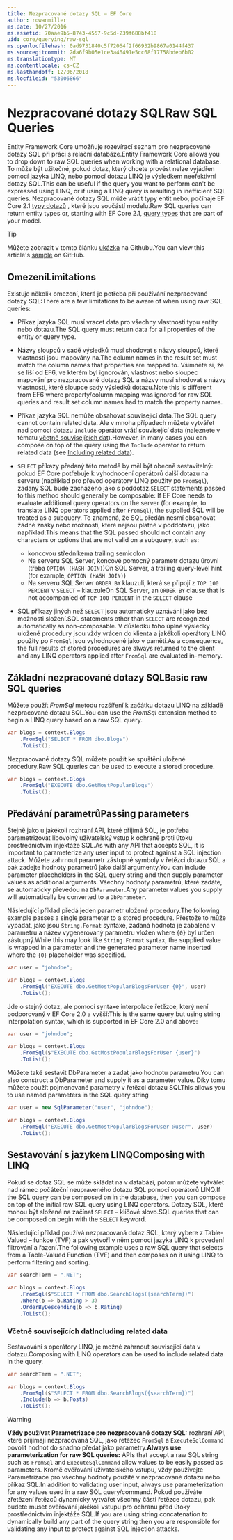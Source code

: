 ```yaml
---
title: Nezpracované dotazy SQL – EF Core
author: rowanmiller
ms.date: 10/27/2016
ms.assetid: 70aae9b5-8743-4557-9c5d-239f688bf418
uid: core/querying/raw-sql
ms.openlocfilehash: 0ad9731840c5f72064f2f66932b9867a0144f437
ms.sourcegitcommit: 2da6f9b05e1ce3a46491e5cc68f17758bdeb6b02
ms.translationtype: MT
ms.contentlocale: cs-CZ
ms.lasthandoff: 12/06/2018
ms.locfileid: "53006866"
---
```

# <a name="raw-sql-queries"></a><span data-ttu-id="d9935-102">Nezpracované dotazy SQL</span><span class="sxs-lookup"><span data-stu-id="d9935-102">Raw SQL Queries</span></span>

<span data-ttu-id="d9935-103">Entity Framework Core umožňuje rozevírací seznam pro nezpracované dotazy SQL při práci s relační databáze.</span><span class="sxs-lookup"><span data-stu-id="d9935-103">Entity Framework Core allows you to drop down to raw SQL queries when working with a relational database.</span></span> <span data-ttu-id="d9935-104">To může být užitečné, pokud dotaz, který chcete provést nelze vyjádřen pomocí jazyka LINQ, nebo pomocí dotazu LINQ je výsledkem neefektivní dotazy SQL.</span><span class="sxs-lookup"><span data-stu-id="d9935-104">This can be useful if the query you want to perform can't be expressed using LINQ, or if using a LINQ query is resulting in inefficient SQL queries.</span></span> <span data-ttu-id="d9935-105">Nezpracované dotazy SQL může vrátit typy entit nebo, počínaje EF Core 2.1 [typy dotazů](xref:core/modeling/query-types) , které jsou součástí modelu.</span><span class="sxs-lookup"><span data-stu-id="d9935-105">Raw SQL queries can return entity types or, starting with EF Core 2.1, [query types](xref:core/modeling/query-types) that are part of your model.</span></span>

> [!TIP]  
> <span data-ttu-id="d9935-106">Můžete zobrazit v tomto článku [ukázka](https://github.com/aspnet/EntityFramework.Docs/tree/master/samples/core/Querying) na Githubu.</span><span class="sxs-lookup"><span data-stu-id="d9935-106">You can view this article's [sample](https://github.com/aspnet/EntityFramework.Docs/tree/master/samples/core/Querying) on GitHub.</span></span>

## <a name="limitations"></a><span data-ttu-id="d9935-107">Omezení</span><span class="sxs-lookup"><span data-stu-id="d9935-107">Limitations</span></span>

<span data-ttu-id="d9935-108">Existuje několik omezení, která je potřeba při používání nezpracované dotazy SQL:</span><span class="sxs-lookup"><span data-stu-id="d9935-108">There are a few limitations to be aware of when using raw SQL queries:</span></span>

* <span data-ttu-id="d9935-109">Příkaz jazyka SQL musí vracet data pro všechny vlastnosti typu entity nebo dotazu.</span><span class="sxs-lookup"><span data-stu-id="d9935-109">The SQL query must return data for all properties of the entity or query type.</span></span>

* <span data-ttu-id="d9935-110">Názvy sloupců v sadě výsledků musí shodovat s názvy sloupců, které vlastnosti jsou mapovány na.</span><span class="sxs-lookup"><span data-stu-id="d9935-110">The column names in the result set must match the column names that properties are mapped to.</span></span> <span data-ttu-id="d9935-111">Všimněte si, že se liší od EF6, ve kterém byl ignorován, vlastnost nebo sloupec mapování pro nezpracované dotazy SQL a názvy musí shodovat s názvy vlastností, které sloupce sady výsledků dotazu.</span><span class="sxs-lookup"><span data-stu-id="d9935-111">Note this is different from EF6 where property/column mapping was ignored for raw SQL queries and result set column names had to match the property names.</span></span>

* <span data-ttu-id="d9935-112">Příkaz jazyka SQL nemůže obsahovat související data.</span><span class="sxs-lookup"><span data-stu-id="d9935-112">The SQL query cannot contain related data.</span></span> <span data-ttu-id="d9935-113">Ale v mnoha případech můžete vytvářet nad pomocí dotazu `Include` operátor vrátí související data (naleznete v tématu [včetně souvisejících dat](#including-related-data)).</span><span class="sxs-lookup"><span data-stu-id="d9935-113">However, in many cases you can compose on top of the query using the `Include` operator to return related data (see [Including related data](#including-related-data)).</span></span>

* <span data-ttu-id="d9935-114">`SELECT` příkazy předaný této metodě by měl být obecně sestavitelný: pokud EF Core potřebuje k vyhodnocení operátorů další dotazu na serveru (například pro převod operátory LINQ použity po `FromSql`), zadaný SQL bude zacházeno jako s poddotaz.</span><span class="sxs-lookup"><span data-stu-id="d9935-114">`SELECT` statements passed to this method should generally be composable: If EF Core needs to evaluate additional query operators on the server (for example, to translate LINQ operators applied after `FromSql`), the supplied SQL will be treated as a subquery.</span></span> <span data-ttu-id="d9935-115">To znamená, že SQL předán nesmí obsahovat žádné znaky nebo možnosti, které nejsou platné v poddotazu, jako například:</span><span class="sxs-lookup"><span data-stu-id="d9935-115">This means that the SQL passed should not contain any characters or options that are not valid on a subquery, such as:</span></span>
  * <span data-ttu-id="d9935-116">koncovou středníkem</span><span class="sxs-lookup"><span data-stu-id="d9935-116">a trailing semicolon</span></span>
  * <span data-ttu-id="d9935-117">Na serveru SQL Server, koncové pomocný parametr dotazu úrovni (třeba `OPTION (HASH JOIN)`)</span><span class="sxs-lookup"><span data-stu-id="d9935-117">On SQL Server, a trailing query-level hint (for example, `OPTION (HASH JOIN)`)</span></span>
  * <span data-ttu-id="d9935-118">Na serveru SQL Server `ORDER BY` klauzuli, která se připojí z `TOP 100 PERCENT` v `SELECT` – klauzule</span><span class="sxs-lookup"><span data-stu-id="d9935-118">On SQL Server, an `ORDER BY` clause that is not accompanied of `TOP 100 PERCENT` in the `SELECT` clause</span></span>

* <span data-ttu-id="d9935-119">SQL příkazy jiných než `SELECT` jsou automaticky uznáváni jako bez možnosti složení.</span><span class="sxs-lookup"><span data-stu-id="d9935-119">SQL statements other than `SELECT` are recognized automatically as non-composable.</span></span> <span data-ttu-id="d9935-120">V důsledku toho úplné výsledky uložené procedury jsou vždy vrácen do klienta a jakékoli operátory LINQ použity po `FromSql` jsou vyhodnocené jako v paměti.</span><span class="sxs-lookup"><span data-stu-id="d9935-120">As a consequence, the full results of stored procedures are always returned to the client and any LINQ operators applied after `FromSql` are evaluated in-memory.</span></span>

## <a name="basic-raw-sql-queries"></a><span data-ttu-id="d9935-121">Základní nezpracované dotazy SQL</span><span class="sxs-lookup"><span data-stu-id="d9935-121">Basic raw SQL queries</span></span>

<span data-ttu-id="d9935-122">Můžete použít *FromSql* metodu rozšíření k začátku dotazu LINQ na základě nezpracované dotazu SQL.</span><span class="sxs-lookup"><span data-stu-id="d9935-122">You can use the *FromSql* extension method to begin a LINQ query based on a raw SQL query.</span></span>

<!-- [!code-csharp[Main](samples/core/Querying/Querying/RawSQL/Sample.cs)] -->
``` csharp
var blogs = context.Blogs
    .FromSql("SELECT * FROM dbo.Blogs")
    .ToList();
```

<span data-ttu-id="d9935-123">Nezpracované dotazy SQL můžete použít ke spuštění uložené procedury.</span><span class="sxs-lookup"><span data-stu-id="d9935-123">Raw SQL queries can be used to execute a stored procedure.</span></span>

<!-- [!code-csharp[Main](samples/core/Querying/Querying/RawSQL/Sample.cs)] -->
``` csharp
var blogs = context.Blogs
    .FromSql("EXECUTE dbo.GetMostPopularBlogs")
    .ToList();
```

## <a name="passing-parameters"></a><span data-ttu-id="d9935-124">Předávání parametrů</span><span class="sxs-lookup"><span data-stu-id="d9935-124">Passing parameters</span></span>

<span data-ttu-id="d9935-125">Stejně jako u jakékoli rozhraní API, které přijímá SQL, je potřeba parametrizovat libovolný uživatelský vstup k ochraně proti útoku prostřednictvím injektáže SQL.</span><span class="sxs-lookup"><span data-stu-id="d9935-125">As with any API that accepts SQL, it is important to parameterize any user input to protect against a SQL injection attack.</span></span> <span data-ttu-id="d9935-126">Můžete zahrnout parametr zástupné symboly v řetězci dotazu SQL a pak zadejte hodnoty parametrů jako další argumenty.</span><span class="sxs-lookup"><span data-stu-id="d9935-126">You can include parameter placeholders in the SQL query string and then supply parameter values as additional arguments.</span></span> <span data-ttu-id="d9935-127">Všechny hodnoty parametrů, které zadáte, se automaticky převedou na `DbParameter`.</span><span class="sxs-lookup"><span data-stu-id="d9935-127">Any parameter values you supply will automatically be converted to a `DbParameter`.</span></span>

<span data-ttu-id="d9935-128">Následující příklad předá jeden parametr uložené procedury.</span><span class="sxs-lookup"><span data-stu-id="d9935-128">The following example passes a single parameter to a stored procedure.</span></span> <span data-ttu-id="d9935-129">Přestože to může vypadat, jako jsou `String.Format` syntaxe, zadaná hodnota je zabalena v parametru a název vygenerovaný parametru vložen where `{0}` byl určen zástupný.</span><span class="sxs-lookup"><span data-stu-id="d9935-129">While this may look like `String.Format` syntax, the supplied value is wrapped in a parameter and the generated parameter name inserted where the `{0}` placeholder was specified.</span></span>

<!-- [!code-csharp[Main](samples/core/Querying/Querying/RawSQL/Sample.cs)] -->
``` csharp
var user = "johndoe";

var blogs = context.Blogs
    .FromSql("EXECUTE dbo.GetMostPopularBlogsForUser {0}", user)
    .ToList();
```

<span data-ttu-id="d9935-130">Jde o stejný dotaz, ale pomocí syntaxe interpolace řetězce, který není podporovaný v EF Core 2.0 a vyšší:</span><span class="sxs-lookup"><span data-stu-id="d9935-130">This is the same query but using string interpolation syntax, which is supported in EF Core 2.0 and above:</span></span>

<!-- [!code-csharp[Main](samples/core/Querying/Querying/RawSQL/Sample.cs)] -->
``` csharp
var user = "johndoe";

var blogs = context.Blogs
    .FromSql($"EXECUTE dbo.GetMostPopularBlogsForUser {user}")
    .ToList();
```

<span data-ttu-id="d9935-131">Můžete také sestavit DbParameter a zadat jako hodnotu parametru.</span><span class="sxs-lookup"><span data-stu-id="d9935-131">You can also construct a DbParameter and supply it as a parameter value.</span></span> <span data-ttu-id="d9935-132">Díky tomu můžete použít pojmenované parametry v řetězci dotazu SQL</span><span class="sxs-lookup"><span data-stu-id="d9935-132">This allows you to use named parameters in the SQL query string</span></span>

<!-- [!code-csharp[Main](samples/core/Querying/Querying/RawSQL/Sample.cs)] -->
``` csharp
var user = new SqlParameter("user", "johndoe");

var blogs = context.Blogs
    .FromSql("EXECUTE dbo.GetMostPopularBlogsForUser @user", user)
    .ToList();
```

## <a name="composing-with-linq"></a><span data-ttu-id="d9935-133">Sestavování s jazykem LINQ</span><span class="sxs-lookup"><span data-stu-id="d9935-133">Composing with LINQ</span></span>

<span data-ttu-id="d9935-134">Pokud se dotaz SQL se může skládat na v databázi, potom můžete vytvářet nad rámec počáteční neupraveného dotazu SQL pomocí operátorů LINQ.</span><span class="sxs-lookup"><span data-stu-id="d9935-134">If the SQL query can be composed on in the database, then you can compose on top of the initial raw SQL query using LINQ operators.</span></span> <span data-ttu-id="d9935-135">Dotazy SQL, které mohou být složené na začínat `SELECT` – klíčové slovo.</span><span class="sxs-lookup"><span data-stu-id="d9935-135">SQL queries that can be composed on begin with the `SELECT` keyword.</span></span>

<span data-ttu-id="d9935-136">Následující příklad používá nezpracovaná dotaz SQL, který vybere z Table-Valued – funkce (TVF) a pak vytvoří v něm pomocí jazyka LINQ k provedení filtrování a řazení.</span><span class="sxs-lookup"><span data-stu-id="d9935-136">The following example uses a raw SQL query that selects from a Table-Valued Function (TVF) and then composes on it using LINQ to perform filtering and sorting.</span></span>

<!-- [!code-csharp[Main](samples/core/Querying/Querying/RawSQL/Sample.cs)] -->
``` csharp
var searchTerm = ".NET";

var blogs = context.Blogs
    .FromSql($"SELECT * FROM dbo.SearchBlogs({searchTerm})")
    .Where(b => b.Rating > 3)
    .OrderByDescending(b => b.Rating)
    .ToList();
```

### <a name="including-related-data"></a><span data-ttu-id="d9935-137">Včetně souvisejících dat</span><span class="sxs-lookup"><span data-stu-id="d9935-137">Including related data</span></span>

<span data-ttu-id="d9935-138">Sestavování s operátory LINQ, je možné zahrnout související data v dotazu.</span><span class="sxs-lookup"><span data-stu-id="d9935-138">Composing with LINQ operators can be used to include related data in the query.</span></span>

<!-- [!code-csharp[Main](samples/core/Querying/Querying/RawSQL/Sample.cs)] -->
``` csharp
var searchTerm = ".NET";

var blogs = context.Blogs
    .FromSql($"SELECT * FROM dbo.SearchBlogs({searchTerm})")
    .Include(b => b.Posts)
    .ToList();
```

> [!WARNING]  
> <span data-ttu-id="d9935-139">**Vždy používat Parametrizace pro nezpracované dotazy SQL:** rozhraní API, které přijímají nezpracovaná SQL, jako řetězec `FromSql` a `ExecuteSqlCommand` povolit hodnot do snadno předat jako parametry.</span><span class="sxs-lookup"><span data-stu-id="d9935-139">**Always use parameterization for raw SQL queries:** APIs that accept a raw SQL string such as `FromSql` and `ExecuteSqlCommand` allow values to be easily passed as parameters.</span></span> <span data-ttu-id="d9935-140">Kromě ověřování uživatelského vstupu, vždy používejte Parametrizace pro všechny hodnoty použité v nezpracované dotazu nebo příkaz SQL.</span><span class="sxs-lookup"><span data-stu-id="d9935-140">In addition to validating user input, always use parameterization for any values used in a raw SQL query/command.</span></span> <span data-ttu-id="d9935-141">Pokud používáte zřetězení řetězců dynamicky vytvářet všechny části řetězce dotazu, pak budete muset ověřování jakékoli vstupu pro ochranu před útoky prostřednictvím injektáže SQL.</span><span class="sxs-lookup"><span data-stu-id="d9935-141">If you are using string concatenation to dynamically build any part of the query string then you are responsible for validating any input to protect against SQL injection attacks.</span></span>
